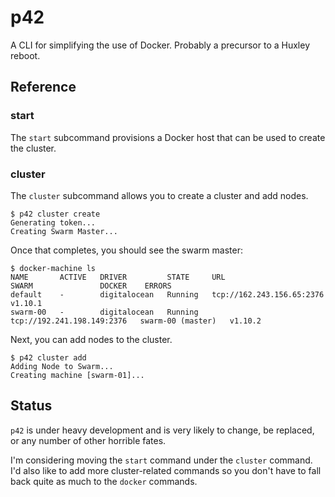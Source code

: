 # p42

A CLI for simplifying the use of Docker. Probably a precursor to a Huxley reboot.

## Reference

### start

The `start` subcommand provisions a Docker host that can be used to create the cluster.

### cluster

The `cluster` subcommand allows you to create a cluster and add nodes.

```
$ p42 cluster create
Generating token...
Creating Swarm Master...
```

Once that completes, you should see the swarm master:

```
$ docker-machine ls
NAME       ACTIVE   DRIVER         STATE     URL                          SWARM               DOCKER    ERRORS
default    -        digitalocean   Running   tcp://162.243.156.65:2376                        v1.10.1
swarm-00   -        digitalocean   Running   tcp://192.241.198.149:2376   swarm-00 (master)   v1.10.2
```

Next, you can add nodes to the cluster.

```
$ p42 cluster add
Adding Node to Swarm...
Creating machine [swarm-01]...
```

## Status

`p42` is under heavy development and is very likely to change, be replaced, or any number of other horrible fates.

I'm considering moving the `start` command under the `cluster` command. I'd also like to add more cluster-related commands so you don't have to fall back quite as much to the `docker` commands.
